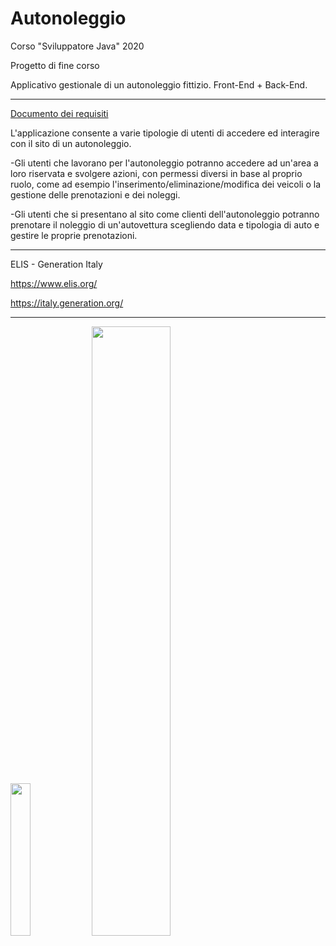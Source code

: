 # Autonoleggio

Corso "Sviluppatore Java" 2020 

Progetto di fine corso 

Applicativo gestionale di un autonoleggio fittizio.
Front-End + Back-End.

-----

[Documento dei requisiti](https://github.com/glg-23/ELIS_Autonoleggio/blob/main/Documenti/Documento%20dei%20requisiti.docx)

L'applicazione consente a varie tipologie di utenti di accedere ed interagire con il sito di un autonoleggio.

-Gli utenti che lavorano per l'autonoleggio potranno accedere ad un'area a loro riservata e svolgere azioni, con permessi diversi in base al proprio ruolo, come ad esempio l'inserimento/eliminazione/modifica dei veicoli o la gestione delle prenotazioni e dei noleggi.

-Gli utenti che si presentano al sito come clienti dell'autonoleggio potranno prenotare il noleggio di un'autovettura scegliendo data e tipologia di auto e gestire le proprie prenotazioni.

-----

ELIS - Generation Italy

https://www.elis.org/

https://italy.generation.org/

-----

<img src="https://github.com/glg-23/ELIS_Autonoleggio/blob/main/Documenti/GENERATION%20Italy%20Java%20Developer%20-%20D'Antimi%20Gianluigi.jpg" width="25%"/> <img src="https://github.com/glg-23/ELIS_Autonoleggio/blob/main/Documenti/ORACLE%20Award%20of%20Completion%20Java%20SE8%20-%20D'Antimi%20Gianluigi.jpg" width="50%"/>
